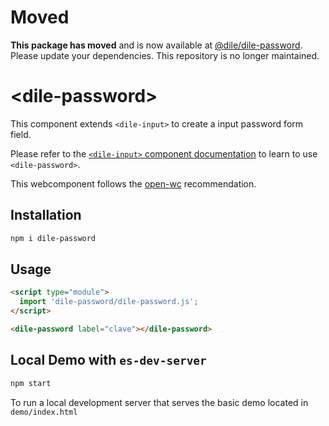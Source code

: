 # Moved

**This package has moved** and is now available at [@dile/dile-password](https://github.com/Polydile/dile-components). Please update your dependencies. This repository is no longer maintained.

# \<dile-password>

This component extends ```<dile-input>``` to create a input password form field.

Please refer to the [```<dile-input>``` component documentation](https://github.com/Polydile/dile-input) to learn to use ```<dile-password>```.

This webcomponent follows the [open-wc](https://github.com/open-wc/open-wc) recommendation.

## Installation
```bash
npm i dile-password
```

## Usage
```html
<script type="module">
  import 'dile-password/dile-password.js';
</script>

<dile-password label="clave"></dile-password>
```

## Local Demo with `es-dev-server`

```bash
npm start
```

To run a local development server that serves the basic demo located in `demo/index.html`

